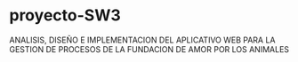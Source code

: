 proyecto-SW3
============

ANALISIS, DISEÑO E IMPLEMENTACION DEL APLICATIVO WEB PARA LA GESTION DE PROCESOS DE LA FUNDACION DE AMOR POR LOS ANIMALES